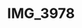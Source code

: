 ---
pid: '107'
layout: photos
title: IMG_3978
filename: IMG_3978.jpg
caption: 
previous_pid: '106'
next_pid: '108'
permalink: "/photos/107.html"
---